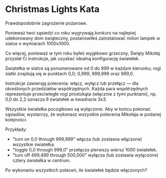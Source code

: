 <h1>Christmas Lights Kata</h1>

Prawdopodobnie zagrożenie pożarowe.

Ponieważ twoi sąsiedzi co roku wygrywają konkurs na najlepiej udekorowany dom świąteczny,
postanowiłeś zainstalować milion lampek w siatce o wymiarach 1000x1000.

Co więcej, ponieważ w tym roku byłeś wyjątkowo grzeczny, Święty Mikołaj przysłał Ci instrukcje,
jak uzyskać idealną konfigurację światełek.

Światełka w siatce są ponumerowane od 0 do 999 w każdym kierunku;
rogi siatki znajdują się w punktach 0,0; 0,999; 999,999 oraz 999,0.

Instrukcje zawierają polecenia: włącz, wyłącz lub przełącz — dla określonych przedziałów współrzędnych.
Każda para współrzędnych reprezentuje przeciwległe rogi prostokąta (włącznie z tymi punktami),
np. 0,0 do 2,2 oznacza 9 światełek w kwadracie 3x3.

Wszystkie światełka początkowo są wyłączone.
Aby w końcu pokonać sąsiadów, wystarczy, że wykonasz wszystkie polecenia Mikołaja w podanej kolejności.

Przykłady:

- "turn on 0,0 through 999,999" włącza (lub zostawia włączone) wszystkie światełka.
- "toggle 0,0 through 999,0" przełącza pierwszy wiersz 1000 światełek.
- "turn off 499,499 through 500,500" wyłącza (lub zostawia wyłączone) cztery światełka w centrum.

Po wykonaniu wszystkich poleceń, ile światełek będzie włączonych?
